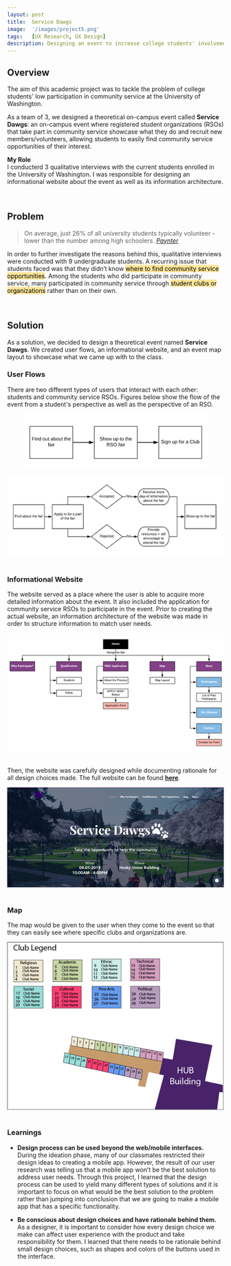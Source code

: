 ```yaml
---
layout: post
title:  Service Dawgs
image:  '/images/project5.png'
tags:   [UX Research, UX Design]
description: Designing an event to increase college students' involvement in community service
---
```

## Overview
The aim of this academic project was to tackle the problem of college students' low participation in community service at the University of Washington.

As a team of 3, we designed a theoretical on-campus event called **Service Dawgs**: an on-campus event where registered student organizations (RSOs) that take part in community service showcase what they do and recruit new members/volunteers, allowing students to easily find community service opportunities of their interest.

**My Role** <br>
I conducterd 3 qualitative interviews with the current students enrolled in the University of Washington. I was responsible for designing an informational website about the event as well as its information architecture.

<br>

## Problem
> On average, just 26% of all university students typically volunteer - lower than the number among high schoolers.
> <cite>[Paynter](https://www.fastcompany.com/40575356/college-kids-want-to-save-the-world-just-dont-ask-them-to-volunteer)</cite>

In order to further investigate the reasons behind this, qualitative interviews were conducted with 9 undergraduate students. A recurring issue that students faced was that they didn’t know <mark style="background-color: #FFE599">where to find community service opportunities</mark>. Among the students who did participate in community service, many participated in community service through <mark style="background-color: #FFE599">student clubs or organizations</mark> rather than on their own.

<br>

## Solution
As a solution, we decided to design a theoretical event named **Service Dawgs**. We created user flows, an informational website, and an event map layout to showcase what we came up with to the class.

### User Flows
There are two different types of users that interact with each other: students and community service RSOs. Figures below show the flow of the event from a student's perspective as well as the perspective of an RSO.

<center><img src="/images/user-flow-1.png" alt="Student user flow"></center> <br>

<center><img src="/images/user-flow-2.png" alt="RSO user flow"></center> <br>

### Informational Website
The website served as a place where the user is able to acquire more detailed information about the event. It also included the application for community service RSOs to participate in the event. Prior to creating the actual website, an information architecture of the website was made in order to structure information to match user needs.

<center><img src="/images/web-info-arch.png" alt="Information architecture of the website"></center> <br>

Then, the website was carefully designed while documenting rationale for all design choices made. The full website can be found [**here**](https://heejiyun.wixsite.com/uwservicedawgs).

<center><img src="/images/web-home.png" alt="Home page of the website"></center> <br>

### Map
The map would be given to the user when they come to the event so that they can easily see where specific clubs and organizations are.

<center><img src="/images/map.png" alt="Event"></center> <br>

### Learnings
* **Design process can be used beyond the web/mobile interfaces.**
During the ideation phase, many of our classmates restricted their design ideas to creating a mobile app. However, the result of our user research was telling us that a mobile app won’t be the best solution to address user needs. Through this project, I learned that the design process can be used to yield many different types of solutions and it is important to focus on what would be the best solution to the problem rather than jumping into conclusion that we are going to make a mobile app that has a specific functionality.

* **Be conscious about design choices and have rationale behind them.**
As a designer, it is important to consider how every design choice we make can affect user experience with the product and take responsibility for them. I learned that there needs to be rationale behind small design choices, such as shapes and colors of the buttons used in the interface.
